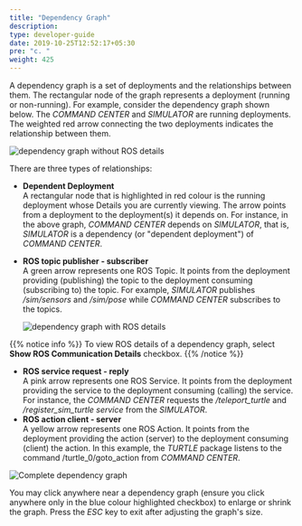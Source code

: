 ```yaml
---
title: "Dependency Graph"
description:
type: developer-guide
date: 2019-10-25T12:52:17+05:30
pre: "c. "
weight: 425
---
```

A dependency graph is a set of deployments and the relationships between them. The
rectangular node of the graph represents a deployment (running or non-running).
For example, consider the dependency graph shown below. The *COMMAND CENTER* and
*SIMULATOR* are running deployments. The weighted red arrow connecting the two deployments
indicates the relationship between them.

![dependency graph without ROS details](/images/core-concepts/deployments/dgraph-wo-ros.png?classes=border,shadow&width=30pc)

There are three types of relationships:

* **Dependent Deployment**    
  A rectangular node that is highlighted in red colour is the running deployment
  whose Details you are currently viewing. The arrow points from a deployment to the deployment(s) it depends on.
  For instance, in the above graph, *COMMAND CENTER* depends on *SIMULATOR*, that is, *SIMULATOR* is a
  dependency (or "dependent deployment") of *COMMAND CENTER*.
* **ROS topic publisher - subscriber**    
  A green arrow represents one ROS Topic. It points from the deployment providing (publishing) the topic
  to the deployment consuming (subscribing to) the topic.
  For example, *SIMULATOR* publishes */sim/sensors* and */sim/pose* while *COMMAND
  CENTER* subscribes to the topics.

  ![dependency graph with ROS details](/images/core-concepts/deployments/dgraph-with-ros-details.png?classes=border,shadow&width=30pc)

{{% notice info %}}
To view ROS details of a dependency graph, select **Show ROS Communication Details** checkbox.
{{% /notice %}}

* **ROS service request - reply**    
  A pink arrow represents one ROS Service. It points from the deployment providing the service
  to the deployment consuming (calling) the service.
  For instance, the *COMMAND CENTER* requests the */teleport_turtle* and
  */register_sim_turtle service* from the *SIMULATOR*.
* **ROS action client - server**    
  A yellow arrow represents one ROS Action. It points from the deployment providing the action (server)
  to the deployment consuming (client) the action. 
  In this example, the *TURTLE* package listens to the command /turtle_0/goto_action from *COMMAND CENTER*.

 ![Complete dependency graph](/images/core-concepts/deployments/complete-dgraph.png?classes=border,shadow&width=60pc)


 You may click anywhere near a dependency graph (ensure you click anywhere only
in the blue colour highlighted checkbox) to enlarge or shrink the graph. Press
the *ESC* key to exit after adjusting the graph's size.